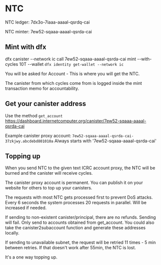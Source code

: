 # NTC

NTC ledger: 7dx3o-7iaaa-aaaal-qsrdq-cai

NTC minter: 7ew52-sqaaa-aaaal-qsrda-cai

## Mint with dfx

dfx canister --network ic call 7ew52-sqaaa-aaaal-qsrda-cai mint --with-cycles 10T --wallet `dfx identity get-wallet --network ic`

You will be asked for Account - This is where you will get the NTC.

The canister from which cycles come from is logged inside the mint transaction memo for accountability.

## Get your canister address

Use the method `get_account` https://dashboard.internetcomputer.org/canister/7ew52-sqaaa-aaaal-qsrda-cai

Example canister proxy account: `7ew52-sqaaa-aaaal-qsrda-cai-37zkjwy.abcdebd801010a`
Always starts with '7ew52-sqaaa-aaaal-qsrda-cai'

## Topping up

When you send NTC to the given text ICRC account proxy, the NTC will be burned and the canister will receive cycles.

The canister proxy account is permanent. You can publish it on your website for others to top up your canisters.

The requests with most NTC gets processed first to prevent DoS attacks. Every 6 seconds the system processes 20 requests in parallel. Will be increased if needed.

If sending to non-existent canister/principal, there are no refunds. Sending will fail. Only send to accounts obtained from get_account.
You could also take the canister2subaccount function and generate these addresses locally.

If sending to unavailable subnet, the request will be retried 11 times - 5 min between retries. If that doesn't work after 55min, the NTC is lost.

It's a one way topping up.